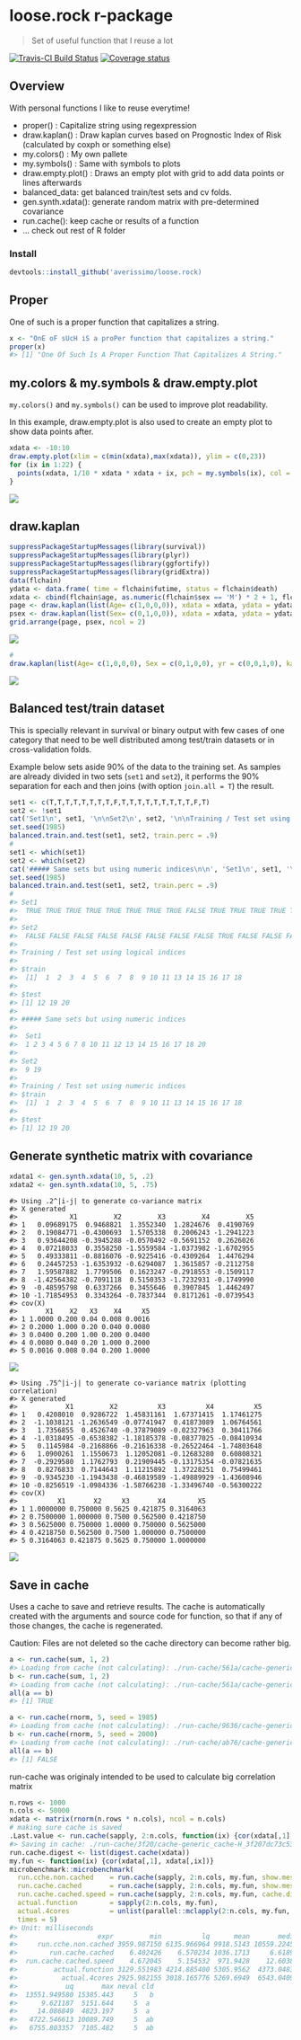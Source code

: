 
<!-- README.md is generated from README.Rmd. Please edit that file -->
loose.rock r-package
====================

> Set of useful function that I reuse a lot

[![Travis-CI Build Status](https://travis-ci.org/averissimo/loose.rock.svg?branch=master)](https://travis-ci.org/averissimo/loose.rock) [![Coverage status](https://codecov.io/gh/averissimo/loose.rock/branch/master/graph/badge.svg)](https://codecov.io/github/averissimo/loose.rock?branch=master)

Overview
--------

With personal functions I like to reuse everytime!

-   proper() : Capitalize string using regexpression
-   draw.kaplan() : Draw kaplan curves based on Prognostic Index of Risk (calculated by coxph or something else)
-   my.colors() : My own pallete
-   my.symbols() : Same with symbols to plots
-   draw.empty.plot() : Draws an empty plot with grid to add data points or lines afterwards
-   balanced\_data: get balanced train/test sets and cv folds.
-   gen.synth.xdata(): generate random matrix with pre-determined covariance
-   run.cache(): keep cache or results of a function
-   ... check out rest of R folder

### Install

``` r
devtools::install_github('averissimo/loose.rock)
```

Proper
------

One of such is a proper function that capitalizes a string.

``` r
x <- "OnE oF sUcH iS a proPer function that capitalizes a string."
proper(x)
#> [1] "One Of Such Is A Proper Function That Capitalizes A String."
```

my.colors & my.symbols & draw.empty.plot
----------------------------------------

`my.colors()` and `my.symbols()` can be used to improve plot readability.

In this example, draw.empty.plot is also used to create an empty plot to show data points after.

``` r
xdata <- -10:10
draw.empty.plot(xlim = c(min(xdata),max(xdata)), ylim = c(0,23))
for (ix in 1:22) {
  points(xdata, 1/10 * xdata * xdata + ix, pch = my.symbols(ix), col = my.colors(ix), cex = .9)
}
```

![](figures/README-mycolors-1.png)

draw.kaplan
-----------

``` r
suppressPackageStartupMessages(library(survival))
suppressPackageStartupMessages(library(plyr))
suppressPackageStartupMessages(library(ggfortify))
suppressPackageStartupMessages(library(gridExtra))
data(flchain)
ydata <- data.frame( time = flchain$futime, status = flchain$death)
xdata <- cbind(flchain$age, as.numeric(flchain$sex == 'M') * 2 + 1, flchain$sample.yr, flchain$kappa)
page <- draw.kaplan(list(Age= c(1,0,0,0)), xdata = xdata, ydata = ydata)$plot
psex <- draw.kaplan(list(Sex= c(0,1,0,0)), xdata = xdata, ydata = ydata)$plot
grid.arrange(page, psex, ncol = 2)
```

![](figures/README-draw.kaplan-1.png)

``` r
#
draw.kaplan(list(Age= c(1,0,0,0), Sex = c(0,1,0,0), yr = c(0,0,1,0), kappa = c(0,0,0,1)), xdata = xdata, ydata = ydata)$plot
```

![](figures/README-draw.kaplan-2.png)

Balanced test/train dataset
---------------------------

This is specially relevant in survival or binary output with few cases of one category that need to be well distributed among test/train datasets or in cross-validation folds.

Example below sets aside 90% of the data to the training set. As samples are already divided in two sets (`set1` and `set2`), it performs the 90% separation for each and then joins (with option `join.all = T`) the result.

``` r
set1 <- c(T,T,T,T,T,T,T,T,F,T,T,T,T,T,T,T,T,T,F,T)
set2 <- !set1
cat('Set1\n', set1, '\n\nSet2\n', set2, '\n\nTraining / Test set using logical indices\n\n')
set.seed(1985)
balanced.train.and.test(set1, set2, train.perc = .9)
#
set1 <- which(set1)
set2 <- which(set2)
cat('##### Same sets but using numeric indices\n\n', 'Set1\n', set1, '\n\nSet2\n', set2, '\n\nTraining / Test set using numeric indices\n')
set.seed(1985)
balanced.train.and.test(set1, set2, train.perc = .9)
#
#> Set1
#>  TRUE TRUE TRUE TRUE TRUE TRUE TRUE TRUE FALSE TRUE TRUE TRUE TRUE TRUE TRUE TRUE TRUE TRUE FALSE TRUE 
#> 
#> Set2
#>  FALSE FALSE FALSE FALSE FALSE FALSE FALSE FALSE TRUE FALSE FALSE FALSE FALSE FALSE FALSE FALSE FALSE FALSE TRUE FALSE 
#> 
#> Training / Test set using logical indices
#> 
#> $train
#>  [1]  1  2  3  4  5  6  7  8  9 10 11 13 14 15 16 17 18
#> 
#> $test
#> [1] 12 19 20
#> 
#> ##### Same sets but using numeric indices
#> 
#>  Set1
#>  1 2 3 4 5 6 7 8 10 11 12 13 14 15 16 17 18 20 
#> 
#> Set2
#>  9 19 
#> 
#> Training / Test set using numeric indices
#> $train
#>  [1]  1  2  3  4  5  6  7  8  9 10 11 13 14 15 16 17 18
#> 
#> $test
#> [1] 12 19 20
```

Generate synthetic matrix with covariance
-----------------------------------------

``` r
xdata1 <- gen.synth.xdata(10, 5, .2)
xdata2 <- gen.synth.xdata(10, 5, .75)
```

    #> Using .2^|i-j| to generate co-variance matrix
    #> X generated
    #>             X1         X2         X3         X4         X5
    #> 1   0.09689175  0.9468821  1.3552340  1.2824676  0.4190769
    #> 2   0.19084771 -0.4300693  1.5705338  0.2006243 -1.2941223
    #> 3   0.93644208 -0.3945288 -0.0570492 -0.5691152  0.2626026
    #> 4   0.07218033  0.3558250 -1.5559584 -1.0373982 -1.6702955
    #> 5   0.49333811 -0.8816076 -0.9225416 -0.4309264  1.4476294
    #> 6   0.24457253 -1.6353932 -0.6294087  1.3615857 -0.2112758
    #> 7   1.59587882  1.7799506  0.1623247 -0.2918553 -0.1509117
    #> 8  -1.42564382 -0.7091118  0.5150353 -1.7232931 -0.1749990
    #> 9  -0.48595798  0.6337266  0.3455646  0.3907845  1.4462497
    #> 10 -1.71854953  0.3343264 -0.7837344  0.8171261 -0.0739543
    #> cov(X)
    #>       X1    X2   X3    X4     X5
    #> 1 1.0000 0.200 0.04 0.008 0.0016
    #> 2 0.2000 1.000 0.20 0.040 0.0080
    #> 3 0.0400 0.200 1.00 0.200 0.0400
    #> 4 0.0080 0.040 0.20 1.000 0.2000
    #> 5 0.0016 0.008 0.04 0.200 1.0000

![](figures/README-show.gen.synth-1.png)

    #> Using .75^|i-j| to generate co-variance matrix (plotting correlation)
    #> X generated
    #>            X1         X2          X3          X4          X5
    #> 1   0.4208010  0.9286722  1.45831161  1.67371415  1.17461275
    #> 2  -1.1038121 -1.2636549 -0.07741947  0.41873089  1.06764561
    #> 3   1.7356855  0.4526740 -0.37879089 -0.02327963  0.30411766
    #> 4  -1.0318495 -0.6538382 -1.18185378 -0.08377025 -0.08410934
    #> 5   0.1145984 -0.2168866 -0.21616338 -0.26522464 -1.74803648
    #> 6   1.0900261  1.1550673  1.12052081 -0.12683280  0.60808321
    #> 7  -0.2929580  1.1762793  0.21909445 -0.13175354 -0.07821635
    #> 8   0.8276833  0.7144643  1.11215892  1.37228251  0.75499461
    #> 9  -0.9345230 -1.1943438 -0.46819589 -1.49889929 -1.43608946
    #> 10 -0.8256519 -1.0984336 -1.58766238 -1.33496740 -0.56300222
    #> cov(X)
    #>          X1       X2     X3       X4        X5
    #> 1 1.0000000 0.750000 0.5625 0.421875 0.3164063
    #> 2 0.7500000 1.000000 0.7500 0.562500 0.4218750
    #> 3 0.5625000 0.750000 1.0000 0.750000 0.5625000
    #> 4 0.4218750 0.562500 0.7500 1.000000 0.7500000
    #> 5 0.3164063 0.421875 0.5625 0.750000 1.0000000

![](figures/README-show.gen.synth-2.png)

Save in cache
-------------

Uses a cache to save and retrieve results. The cache is automatically created with the arguments and source code for function, so that if any of those changes, the cache is regenerated.

Caution: Files are not deleted so the cache directory can become rather big.

``` r
a <- run.cache(sum, 1, 2)
#> Loading from cache (not calculating): ./run-cache/561a/cache-generic_cache-H_561a43a3af7b265aed512a7995a46f89c382f78fdba4170e569495892b0076ba.RData
b <- run.cache(sum, 1, 2)
#> Loading from cache (not calculating): ./run-cache/561a/cache-generic_cache-H_561a43a3af7b265aed512a7995a46f89c382f78fdba4170e569495892b0076ba.RData
all(a == b)
#> [1] TRUE
```

``` r
a <- run.cache(rnorm, 5, seed = 1985)
#> Loading from cache (not calculating): ./run-cache/9636/cache-generic_cache-H_96360922babcb9eeb480fabc9811eab598abaf087c10f3ef49e9093607089531.RData
b <- run.cache(rnorm, 5, seed = 2000)
#> Loading from cache (not calculating): ./run-cache/ab76/cache-generic_cache-H_ab768ab59eab0e3848e3f5b8c133baaa381eb1e6d5fda439f10847d911b0ace7.RData
all(a == b)
#> [1] FALSE
```

run-cache was originaly intended to be used to calculate big correlation matrix

``` r
n.rows <- 1000
n.cols <- 50000
xdata <- matrix(rnorm(n.rows * n.cols), ncol = n.cols)
# making sure cache is saved
.Last.value <- run.cache(sapply, 2:n.cols, function(ix) {cor(xdata[,1], xdata[,ix])})
#> Saving in cache: ./run-cache/3f20/cache-generic_cache-H_3f207dc73c53d47c0c688a85a6dc0280eebcea9a20e81f1c04d4928fc9c4ce99.RData
run.cache.digest <- list(digest.cache(xdata))
my.fun <- function(ix) {cor(xdata[,1], xdata[,ix])}
microbenchmark::microbenchmark(
  run.cche.non.cached    = run.cache(sapply, 2:n.cols, my.fun, show.message = FALSE, force.recalc = T),
  run.cache.cached       = run.cache(sapply, 2:n.cols, my.fun, show.message = FALSE),
  run.cache.cached.speed = run.cache(sapply, 2:n.cols, my.fun, cache.digest = runCache.digest, show.message = FALSE),
  actual.function        = sapply(2:n.cols, my.fun), 
  actual.4cores          = unlist(parallel::mclapply(2:n.cols, my.fun, mc.cores = 4)),
  times = 5)
#> Unit: milliseconds
#>                    expr         min          lq      mean       median
#>     run.cche.non.cached 3959.987150 6135.966964 9918.5143 10559.224587
#>        run.cache.cached    6.402426    6.570234 1036.1713     6.618979
#>  run.cache.cached.speed    4.672045    5.154532  971.9428    12.603810
#>         actual.function 3129.551983 4214.885400 5305.9562  4373.048324
#>           actual.4cores 2925.982155 3018.165776 5269.6949  6543.040907
#>            uq       max neval cld
#>  13551.949580 15385.443     5   b
#>      9.621187  5151.644     5  a 
#>     14.086849  4823.197     5  a 
#>   4722.546613 10089.749     5  ab
#>   6755.803357  7105.482     5  ab
```
